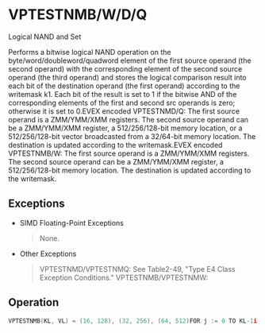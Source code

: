 # VPTESTNMB/W/D/Q

Logical NAND and Set

Performs a bitwise logical NAND operation on the byte/word/doubleword/quadword element of the first source operand (the second operand) with the corresponding element of the second source operand (the third operand) and stores the logical comparison result into each bit of the destination operand (the first operand) according to the writemask k1.
Each bit of the result is set to 1 if the bitwise AND of the corresponding elements of the first and second src operands is zero; otherwise it is set to 0.EVEX encoded VPTESTNMD/Q: The first source operand is a ZMM/YMM/XMM registers.
The second source operand can be a ZMM/YMM/XMM register, a 512/256/128-bit memory location, or a 512/256/128-bit vector broadcasted from a 32/64-bit memory location.
The destination is updated according to the writemask.EVEX encoded VPTESTNMB/W: The first source operand is a ZMM/YMM/XMM registers.
The second source operand can be a ZMM/YMM/XMM register, a 512/256/128-bit memory location.
The destination is updated according to the writemask.

## Exceptions

- SIMD Floating-Point Exceptions
  > None.
- Other Exceptions
  > VPTESTNMD/VPTESTNMQ: 
  > See Table2-49, "Type E4 Class Exception Conditions."
  > VPTESTNMB/VPTESTNMW: 

## Operation

```C
VPTESTNMB(KL, VL) = (16, 128), (32, 256), (64, 512)FOR j := 0 TO KL-1i := j*8IF MaskBit(j) OR *no writemask*THEN    DEST[j] := (SRC1[i+7:i] BITWISE AND SRC2[i+7:i] == 0)? 1 : 0ELSE DEST[j] := 0; zeroing masking onlyFIENDFORDEST[MAX_KL-1:KL] := 0VPTESTNMW(KL, VL) = (8, 128), (16, 256), (32, 512)FOR j := 0 TO KL-1i := j*16IF MaskBit(j) OR *no writemask*THEN    DEST[j] := (SRC1[i+15:i] BITWISE AND SRC2[i+15:i] == 0)? 1 : 0ELSE DEST[j] := 0; zeroing masking onlyFIENDFORDEST[MAX_KL-1:KL] := 0VPTESTNMD(KL, VL) = (4, 128), (8, 256), (16, 512)FOR j := 0 TO KL-1i := j*32IF MaskBit(j) OR *no writemask*THEN IF (EVEX.b = 1) AND (SRC2 *is memory*)   THEN DEST[i+31:i] := (SRC1[i+31:i] BITWISE AND SRC2[31:0] == 0)? 1 : 0ELSE DEST[j] := (SRC1[i+31:i] BITWELSE DEST[j] := 0; zeroing masking onlyFIENDFORDEST[MAX_KL-1:KL] := 0VPTESTNMQ(KL, VL) = (2, 128), (4, 256), (8, 512)FOR j := 0 TO KL-1i := j*64IF MaskBit(j) OR *no writemask*THEN IF (EVEX.b = 1) AND (SRC2 *is memory*)THEN DEST[j] := (SRC1[i+63:i] BITWISE AND SRC2[63:0] == 0)? 1 : 0;ELSE DEST[j] := (SRC1[i+63:i] BITWISE AND SRC2[i+63:i] == 0)? 1 : 0;FI;ELSE DEST[j] := 0; zeroing masking onlyFIENDFORDEST[MAX_KL-1:KL] := 0Intel C/C++ Compiler Intrinsic EquivalentVPTESTNMB __mmask64 _mm512_testn_epi8_mask( __m512i a, __m512i b);VPTESTNMB __mmask64 _mm512_mask_testn_epi8_mask(__mmask64, __m512i a, __m512i b);VPTESTNMB __mmask32 _mm256_testn_epi8_mask(__m256i a, __m256i b);VPTESTNMB __mmask32 _mm256_mask_testn_epi8_mask(__mmask32, __m256i a, __m256i b);VPTESTNMB __mmask16 _mm_testn_epi8_mask(__m128i a, __m128i b);VPTESTNMB __mmask16 _mm_mask_testn_epi8_mask(__mmask16, __m128i a, __m128i b);VPTESTNMW __mmask32 _mm512_testn_epi16_mask( __m512i a, __m512i b);VPTESTNMW __mmask32 _mm512_mask_testn_epi16_mask(__mmask32, __m512i a, __m512i b);VPTESTNMW __mmask16 _mm256_testn_epi16_mask(__m256i a, __m256i b);VPTESTNMW __mmask16 _mm256_mask_testn_epi16_mask(__mmask16, __m256i a, __m256i b);VPTESTNMW __mmask8 _mm_testn_epi16_mask(__m128i a, __m128i b);VPTESTNMW __mmask8 _mm_mask_testn_epi16_mask(__mmask8, __m128i a, __m128i b);VPTESTNMD __mmask16 _mm512_testn_epi32_mask( __m512i a, __m512i b);VPTESTNMD __mmask16 _mm512_mask_testn_epi32_mask(__mmask16, __m512i a, __m512i b);VPTESTNMD __mmask8 _mm256_testn_epi32_mask(__m256i a, __m256i b);VPTESTNMD __mmask8 _mm256_mask_testn_epi32_mask(__mmask8, __m256i a, __m256i b);VPTESTNMD __mmask8 _mm_testn_epi32_mask(__m128i a, __m128i b);VPTESTNMD __mmask8 _mm_mask_testn_epi32_mask(__mmask8, __m128i a, __m128i b);VPTESTNMQ __mmask8 _mm512_testn_epi64_mask(__m512i a, __m512i b);VPTESTNMQ __mmask8 _mm512_mask_testn_epi64_mask(__mmask8, __m512i a, __m512i b);VPTESTNMQ __mmask8 _mm256_testn_epi64_mask(__m256i a, __m256i b);VPTESTNMQ __mmask8 _mm256_mask_testn_epi64_mask(__mmask8, __m256i a, __m256i b);VPTESTNMQ __mmask8 _mm_testn_epi64_mask(__m128i a, __m128i b);VPTESTNMQ __mmask8 _mm_mask_testn_epi64_mask(__mmask8, __m128i a, __m128i b);
```
